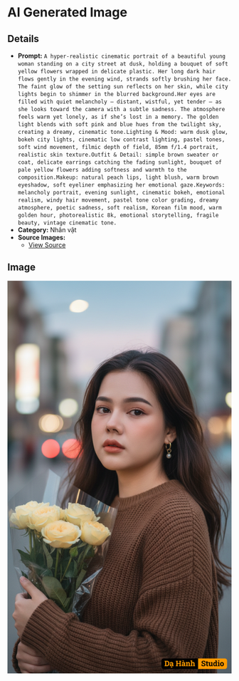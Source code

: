 # AI Generated Image

## Details
- **Prompt:** `A hyper-realistic cinematic portrait of a beautiful young woman standing on a city street at dusk, holding a bouquet of soft yellow flowers wrapped in delicate plastic. Her long dark hair flows gently in the evening wind, strands softly brushing her face. The faint glow of the setting sun reflects on her skin, while city lights begin to shimmer in the blurred background.Her eyes are filled with quiet melancholy — distant, wistful, yet tender — as she looks toward the camera with a subtle sadness. The atmosphere feels warm yet lonely, as if she’s lost in a memory. The golden light blends with soft pink and blue hues from the twilight sky, creating a dreamy, cinematic tone.Lighting & Mood: warm dusk glow, bokeh city lights, cinematic low contrast lighting, pastel tones, soft wind movement, filmic depth of field, 85mm f/1.4 portrait, realistic skin texture.Outfit & Detail: simple brown sweater or coat, delicate earrings catching the fading sunlight, bouquet of pale yellow flowers adding softness and warmth to the composition.Makeup: natural peach lips, light blush, warm brown eyeshadow, soft eyeliner emphasizing her emotional gaze.Keywords: melancholy portrait, evening sunlight, cinematic bokeh, emotional realism, windy hair movement, pastel tone color grading, dreamy atmosphere, poetic sadness, soft realism, Korean film mood, warm golden hour, photorealistic 8k, emotional storytelling, fragile beauty, vintage cinematic tone.`
- **Category:** Nhân vật
- **Source Images:**
  - [View Source](https://raw.githubusercontent.com/lenzcomvth/ImageLibrary/main/Female.png)

## Image
![AI Generated Image](./image-2025-10-07T00-25-17-616Z-euf20.png)